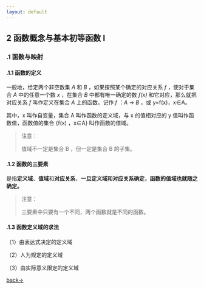 ```yaml
---
layout: default
---
```


## 2 函数概念与基本初等函数 Ⅰ

### .1 函数与映射

#### .1.1 函数的定义

一般地，给定两个非空数集 *A* 和 *B* ，如果按照某个确定的对应关系 *f* ，使对于集合 *A* 中的任意一个数 *x* ，在集合 *B*  中都有唯一确定的数 *f(x)* 和它对应，那么就把对应关系 *f* 叫作定义在集合 *A* 上的函数。记作 *f* ：*A* → *B* ，或 y=f(x)，x∈A。

其中，x 叫作自变量，集合 A 叫作函数的定义域，与 x 的值相对应的 y 值叫作函数值，函数值的集合 {f(x) ，x∈A} 叫作函数的值域。

> 注意：
>
> 值域不一定是集合 B ，但一定是集合 B 的子集。

#### .1.2 函数的三要素

是指**定义域**、**值域**和**对应关系**，**一旦定义域和对应关系确定，函数的值域也就随之确定。**

> 注意：
>
> 三要素中只要有一个不同，两个函数就是不同的函数。

#### .1.3 函数定义域的求法

（1）由表达式决定的定义域

（2）人为规定的定义域

（3）由实际意义限定的定义域







[back→](https://xiangblq.github.io/wenzhai/pages/biji/jichu/biji/shuxue/%E9%AB%98%E4%B8%AD%E6%95%B0%E5%AD%A6%E5%9F%BA%E7%A1%80.html)